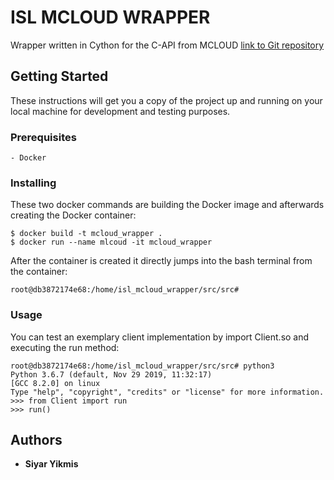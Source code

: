 # ISL MCLOUD WRAPPER

Wrapper written in Cython for the C-API from MCLOUD
[link to Git repository](https://github.com/ELITR/pv-platform-sample-connector)
## Getting Started

These instructions will get you a copy of the project up and running on your local machine for development and testing purposes. 

### Prerequisites


```
- Docker
```

### Installing

These two docker commands are building the Docker image and afterwards 
creating the Docker container:
```
$ docker build -t mcloud_wrapper .
$ docker run --name mlcoud -it mcloud_wrapper
```
After the container is created it directly jumps into the bash terminal from 
the container:

```
root@db3872174e68:/home/isl_mcloud_wrapper/src/src# 
```
### Usage
You can test an exemplary client implementation by import Client.so and executing the run method:
````
root@db3872174e68:/home/isl_mcloud_wrapper/src/src# python3
Python 3.6.7 (default, Nov 29 2019, 11:32:17) 
[GCC 8.2.0] on linux
Type "help", "copyright", "credits" or "license" for more information.
>>> from Client import run
>>> run()

````


## Authors

* **Siyar Yikmis** 
